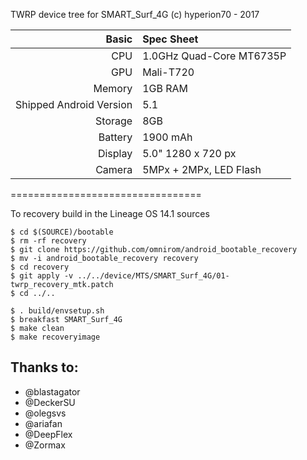 TWRP device tree for SMART_Surf_4G (c) hyperion70 - 2017

Basic   | Spec Sheet
-------:|:-------------------------
CPU     | 1.0GHz Quad-Core MT6735P
GPU     | Mali-T720
Memory  | 1GB RAM
Shipped Android Version | 5.1
Storage | 8GB
Battery | 1900 mAh
Display | 5.0" 1280 x 720 px
Camera  | 5MPx + 2MPx, LED Flash

=================================

To recovery build in the Lineage OS 14.1 sources

	$ cd $(SOURCE)/bootable
    $ rm -rf recovery
    $ git clone https://github.com/omnirom/android_bootable_recovery
    $ mv -i android_bootable_recovery recovery
    $ cd recovery
    $ git apply -v ../../device/MTS/SMART_Surf_4G/01-twrp_recovery_mtk.patch
    $ cd ../..

	$ . build/envsetup.sh
    $ breakfast SMART_Surf_4G
	$ make clean
	$ make recoveryimage

## Thanks to:
 * @blastagator
 * @DeckerSU
 * @olegsvs
 * @ariafan
 * @DeepFlex
 * @Zormax

